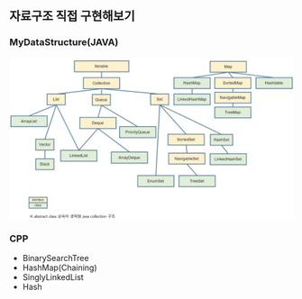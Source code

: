## 자료구조 직접 구현해보기

### MyDataStructure(JAVA)

<img src="./MyDataStructure/collection.jfif">


### CPP
- BinarySearchTree
- HashMap(Chaining)
- SinglyLinkedList
- Hash
